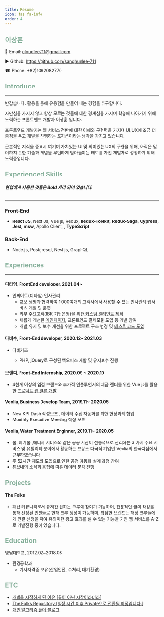 ```yaml
---
title: Resume
icon: fas fa-info
order: 4
---
```


## <span style="color:#88B19C">**이상훈**</span>

📧 Email: cloudlee711@gmail.com

▶ Github: <a target="_blank" href="https://github.com/sanghunlee-711"> https://github.com/sanghunlee-711</a>

☎ Phone: +82)1092082770

## <span style="color:#88B19C">**Introduce**</span>

<hr>

반갑습니다. 활용을 통해 유용함을 만들어 내는 경험을 추구합니다.

자만심을 가지지 않고 항상 모르는 것들에 대한 경계심을 가지며 학습해 나아가기 위해 노력하는 프론트엔드 개발자 이상훈 입니다.

프론트엔드 개발자는 웹 서비스 전반에 대한 이해와 구현력을 가지며
UI,UX에 조금 더 중점을 두고 개발을 진행하는 포지션이라는 생각을 가지고 있습니다.

근본적인 지식을 중요시 여기며 가치있는 UI 및 의미있는 UX의 구현을 위해, 아직은 맞이하지 못한 기술과 개념을 무던하게 받아들이는 태도를 가진 개발자로 성장하기 위해 노력중입니다.

## <span style="color:#88B19C"> **Experienced Skills**</span>

###### **현업에서 사용한 것들은 Bold 처리 되어 있습니다.**

<hr>

### Front-End

- **React JS**, Next Js, Vue js, Redux, **Redux-Toolkit**, **Redux-Saga**, **Cypress**, **Jest**, **msw**, Apollo Client, , **TypeScript**

### Back-End

- Node.js, Postgresql, Nest js, GraphQL

## <span style="color:#88B19C">**Experiences**</span>

 <hr>

#### **디타임, FrontEnd developer, 2021.04~**

- 인싸이트(디타임) 인사관리
  - 교보 생명과 협력하여 1,000여개의 고객사에서 사용할 수 있는 인사관리 웹서비스 개발 및 운영
  - 외부 주요고객(IBK 기업은행)을 위한<a target="_blank" href ="https://sanghunlee-711.github.io/posts/webpack/"> 커스텀 엘리먼트 제작</a>
  - 새롭게 개선된 <a href="https://web.inssait.io/personnel-management?source=NONE" target="_blank"> 메인페이지</a>, 프론트엔드 결제모듈 도입 등 개발 참여
  - 개발,유지 및 보수 개선을 위한 프로젝트 구조 변경 및 <a target="_blank" href="https://sanghunlee-711.github.io/posts/FETest/">테스트 코드 도입</a>

#### **다비수, Front-End developer, 2020.12~ 2021.03**

- 다비키즈

  - PHP, jQuery로 구성된 백오피스 개발 및 유지보수 진행

#### **브랜디, Front-End Internship, 2020.09 ~ 2020.10**

- 4천개 이상의 입점 브랜드와 추가적 인플루언서의 제품 렌더를 위한 Vue js를 활용한 <a href="https://www.youtube.com/watch?v=oJ5L4m9CAvk&t=117s" target="_blank">프로덕트 웹 클론 개발</a>

#### **Veolia, Business Develop Team, 2019.11~ 2020.05**

- New KPI Dash 작성보조 , 데이터 수집 자동화를 위한 현장과의 협업
- Monthly Executive Meeting 작성 보조

#### **Veolia, Water Treatment Enginner, 2019.11~ 2020.05**

- 물, 폐기물 ,에너지 서비스와 같은 공공 기관이 전통적으로 관리하는 3 가지 주요 서비스 및 유틸리티 분야에서 활동하는 프랑스 다국적 기업인 Veolia의 한국지점에서 근무하였습니다
- 주 52시간 제도의 도입으로 인한 공정 자동화 설계 과정 참여
- 튜브내의 소석회 응집에 따른 데이터 분석 진행

## <span style="color:#88B19C">**Projects**</span>

#### The Folks

- 패션 커뮤니티로서 유저간 원하는 크루에 참여가 가능하며, 전문적인 글의 작성을 통해 선정된 인원들로 한해 크루 생성이 가능하며, 입점한 브랜드는 해당 크루들에게 연결 신청을 하여 유의미한 광고 효과를 낼 수 있는 기능을 가진 웹 서비스를 A-Z로 개발진행 중에 있습니다.

## <span style="color:#88B19C">**Education**</span>

영남대학교, 2012.02~2018.08

- 환경공학과
  - 기사자격증 보유(산업안전, 수처리, 대기환경)

## <span style="color:#88B19C">**ETC**</span>

- <a href="https://velog.io/@cloudlee711/%EB%81%9D%EC%9D%B4-%EC%95%84%EB%8B%8C-%EC%8B%9C%EC%9E%91%EC%9D%B4%EB%9D%BC%EB%8D%94%EB%9D%BC" target="_blank"> 개발을 시작하게 된 이유 [끝이 아닌 시작이라더라]</a>
- <a href ="https://github.com/stylefolks" target="_blank">The Folks Repository [일정 시간 이후 Private으로 전환될 예정입니다.]</a>
- <a href ="https://velog.io/@cloudlee711" target="_blank">개인 알고리즘 풀이 블로그</a>
